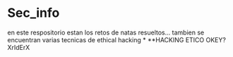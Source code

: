 # Sec_info


en este respositorio estan los retos de natas resueltos...
tambien se encuentran varias tecnicas de ethical hacking * **HACKING ETICO OKEY?
XrIdErX
